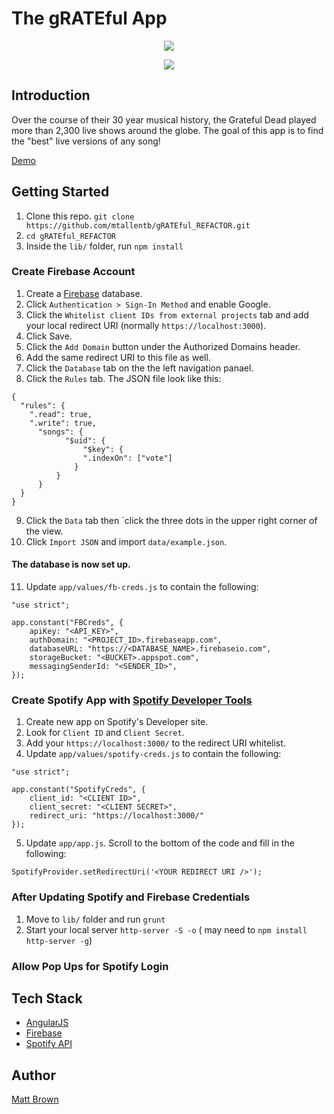 # The gRATEful App

<p align="center">
    <img src="http://mttbrwn.com/wp-content/uploads/2018/01/grateful-screenshot1.jpg" />
</p>

<p align="center">
    <img src="http://mttbrwn.com/wp-content/uploads/2018/01/grateful-screenshot2.jpg" />
</p>

## Introduction

Over the course of their 30 year musical history, the Grateful Dead played more than 2,300 live shows around the globe. The goal of this app is to find the "best" live versions of any song!

[Demo](http://gratefulapp.mttbrwn.com)

## Getting Started

1. Clone this repo. `git clone https://github.com/mtallentb/gRATEful_REFACTOR.git`
2. `cd gRATEful_REFACTOR`
3. Inside the `lib/` folder, run `npm install`

### Create Firebase Account

1. Create a [Firebase](http://firebase.google.com) database.
2. Click `Authentication > Sign-In Method` and enable Google.
3. Click the `Whitelist client IDs from external projects` tab and add your local redirect URI (normally `https://localhost:3000`).
4. Click Save.
5. Click the `Add Domain` button under the Authorized Domains header.
6. Add the same redirect URI to this file as well.
7. Click the `Database` tab on the the left navigation panael.
8. Click the `Rules` tab. The JSON file look like this:

```
{
  "rules": {
    ".read": true,
    ".write": true,
      "songs": {
        	"$uid": {
            	"$key": {
                ".indexOn": ["vote"]
              }
          }
      }
  }
}
```

9. Click the `Data` tab then `click the three dots in the upper right corner of the view.
10. Click `Import JSON` and import `data/example.json`.

#### The database is now set up.

11. Update `app/values/fb-creds.js` to contain  the following:

```
"use strict";

app.constant("FBCreds", {
    apiKey: "<API_KEY>",
    authDomain: "<PROJECT_ID>.firebaseapp.com",
    databaseURL: "https://<DATABASE_NAME>.firebaseio.com",
    storageBucket: "<BUCKET>.appspot.com",
    messagingSenderId: "<SENDER_ID>",
});
```

### Create Spotify App with [Spotify Developer Tools](https://beta.developer.spotify.com/dashboard/)

1. Create new app on Spotify's Developer site.
2. Look for `Client ID` and `Client Secret`.
3. Add your `https://localhost:3000/` to the redirect URI whitelist.
4. Update `app/values/spotify-creds.js` to contain the following:

```
"use strict";

app.constant("SpotifyCreds", {
	client_id: "<CLIENT ID>",
	client_secret: "<CLIENT SECRET>",
	redirect_uri: "https://localhost:3000/"
});
```
5. Update `app/app.js`. Scroll to the bottom of the code and fill in the following:

`SpotifyProvider.setRedirectUri('<YOUR REDIRECT URI />');`

### After Updating Spotify and Firebase Credentials

1. Move to `lib/` folder and run `grunt`
2. Start your local server `http-server -S -o` ( may need to `npm install http-server -g`)

### Allow Pop Ups for Spotify Login

## Tech Stack

* [AngularJS](https://angularjs.org/)
* [Firebase](http://firebase.google.com)
* [Spotify API](http://developer.spotify.com)

## Author
[Matt Brown](mailto:mtallentb.design@gmail.com)